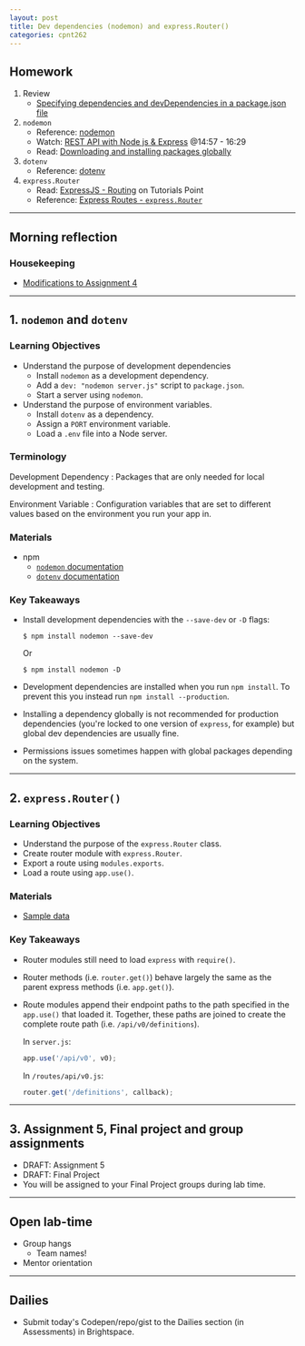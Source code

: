 ```yaml
---
layout: post
title: Dev dependencies (nodemon) and express.Router()
categories: cpnt262
---
```


## Homework
1. Review
    - [Specifying dependencies and devDependencies in a package.json file](https://docs.npmjs.com/specifying-dependencies-and-devdependencies-in-a-package-json-file)
2. `nodemon`
    - Reference: [nodemon](https://www.npmjs.com/package/nodemon)
    - Watch: [REST API with Node js & Express](https://www.youtube.com/watch?v=pKd0Rpw7O48&t=897s) @14:57 - 16:29​​
    - Read: [Downloading and installing packages globally](https://docs.npmjs.com/downloading-and-installing-packages-globally)
3. `dotenv`
    - Reference: [dotenv](https://www.npmjs.com/package/dotenv)
4. `express.Router`
    - Read: [ExpressJS - Routing](https://www.tutorialspoint.com/expressjs/expressjs_routing.htm) on Tutorials Point
    - Reference: [Express Routes - `express.Router`](https://expressjs.com/en/guide/routing.html#express-router)

---

## Morning reflection
### Housekeeping
- [Modifications to Assignment 4](https://github.com/sait-wbdv/assessments/commit/557caf4dc2ef6a1f55cbe42e60b44871aed49b51)

---

## 1. `nodemon` and `dotenv`
### Learning Objectives
- Understand the purpose of development dependencies
  - Install `nodemon` as a development dependency.
  - Add a `dev: "nodemon server.js"` script to `package.json`.
  - Start a server using `nodemon`.
- Understand the purpose of environment variables.
  - Install `dotenv` as a dependency.
  - Assign a `PORT` environment variable.
  - Load a `.env` file into a Node server.

### Terminology
Development Dependency
: Packages that are only needed for local development and testing.

Environment Variable
: Configuration variables that are set to different values based on the environment you run your app in.

### Materials
- npm
  - [`nodemon` documentation](https://www.npmjs.com/package/nodemon)
  - [`dotenv` documentation](https://www.npmjs.com/package/dotenv)

### Key Takeaways
- Install development dependencies with the `--save-dev` or `-D` flags:
    
    ```
    $ npm install nodemon --save-dev
    ```

    Or 

    ```
    $ npm install nodemon -D
    ```

- Development dependencies are installed when you run `npm install`. To prevent this you instead run `npm install --production`.
- Installing a dependency globally is not recommended for production dependencies (you're locked to one version of `express`, for example) but global dev dependencies are usually fine.
- Permissions issues sometimes happen with global packages depending on the system.

---

## 2. `express.Router()`
### Learning Objectives
- Understand the purpose of the `express.Router` class.
- Create router module with `express.Router`.
- Export a route using `modules.exports`.
- Load a route using `app.use()`.

### Materials
- [Sample data](https://github.com/sait-wbdv/sample-code/tree/master/assets/js)

### Key Takeaways
- Router modules still need to load `express` with `require()`.
- Router methods (i.e. `router.get()`) behave largely the same as the parent express methods (i.e. `app.get()`).
- Route modules append their endpoint paths to the path specified in the `app.use()` that loaded it. Together, these paths are joined to create the complete route path (i.e. `/api/v0/definitions`).

    In `server.js`:

    ```js
    app.use('/api/v0', v0);
    ```

    In `/routes/api/v0.js`:

    ```js
    router.get('/definitions', callback);
    ```

---

## 3. Assignment 5, Final project and group assignments
- DRAFT: Assignment 5
- DRAFT: Final Project
- You will be assigned to your Final Project groups during lab time.

---

## Open lab-time
- Group hangs
  - Team names!
- Mentor orientation

---

## Dailies
- Submit today's Codepen/repo/gist to the Dailies section (in Assessments) in Brightspace.